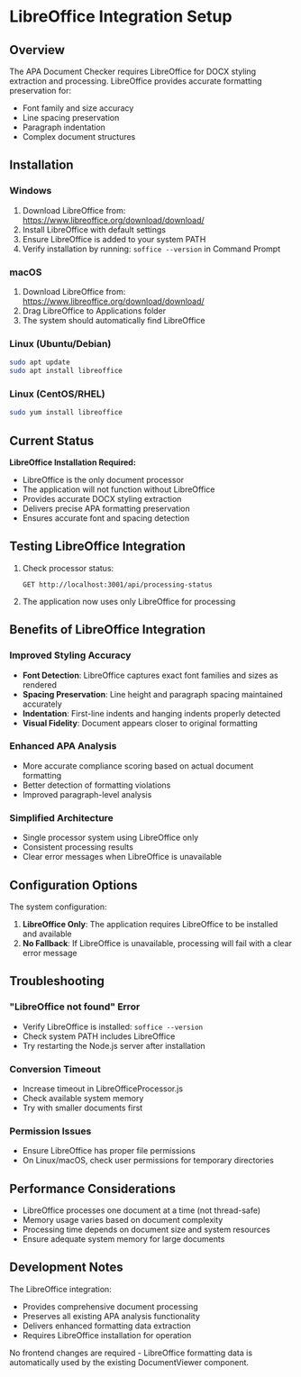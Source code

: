 # LibreOffice Integration Setup

## Overview

The APA Document Checker requires LibreOffice for DOCX styling extraction and processing. LibreOffice provides accurate formatting preservation for:

- Font family and size accuracy
- Line spacing preservation  
- Paragraph indentation
- Complex document structures

## Installation

### Windows
1. Download LibreOffice from: https://www.libreoffice.org/download/download/
2. Install LibreOffice with default settings
3. Ensure LibreOffice is added to your system PATH
4. Verify installation by running: `soffice --version` in Command Prompt

### macOS
1. Download LibreOffice from: https://www.libreoffice.org/download/download/
2. Drag LibreOffice to Applications folder
3. The system should automatically find LibreOffice

### Linux (Ubuntu/Debian)
```bash
sudo apt update
sudo apt install libreoffice
```

### Linux (CentOS/RHEL)
```bash
sudo yum install libreoffice
```

## Current Status

**LibreOffice Installation Required:**
- LibreOffice is the only document processor
- The application will not function without LibreOffice
- Provides accurate DOCX styling extraction
- Delivers precise APA formatting preservation
- Ensures accurate font and spacing detection

## Testing LibreOffice Integration

1. Check processor status:
   ```
   GET http://localhost:3001/api/processing-status
   ```
   
2. The application now uses only LibreOffice for processing

## Benefits of LibreOffice Integration

### Improved Styling Accuracy
- **Font Detection**: LibreOffice captures exact font families and sizes as rendered
- **Spacing Preservation**: Line height and paragraph spacing maintained accurately  
- **Indentation**: First-line indents and hanging indents properly detected
- **Visual Fidelity**: Document appears closer to original formatting

### Enhanced APA Analysis
- More accurate compliance scoring based on actual document formatting
- Better detection of formatting violations
- Improved paragraph-level analysis

### Simplified Architecture
- Single processor system using LibreOffice only
- Consistent processing results
- Clear error messages when LibreOffice is unavailable

## Configuration Options

The system configuration:

1. **LibreOffice Only**: The application requires LibreOffice to be installed and available
2. **No Fallback**: If LibreOffice is unavailable, processing will fail with a clear error message

## Troubleshooting

### "LibreOffice not found" Error
- Verify LibreOffice is installed: `soffice --version`
- Check system PATH includes LibreOffice
- Try restarting the Node.js server after installation

### Conversion Timeout
- Increase timeout in LibreOfficeProcessor.js
- Check available system memory
- Try with smaller documents first

### Permission Issues
- Ensure LibreOffice has proper file permissions
- On Linux/macOS, check user permissions for temporary directories

## Performance Considerations

- LibreOffice processes one document at a time (not thread-safe)
- Memory usage varies based on document complexity
- Processing time depends on document size and system resources
- Ensure adequate system memory for large documents

## Development Notes

The LibreOffice integration:
- Provides comprehensive document processing
- Preserves all existing APA analysis functionality  
- Delivers enhanced formatting data extraction
- Requires LibreOffice installation for operation

No frontend changes are required - LibreOffice formatting data is automatically used by the existing DocumentViewer component.